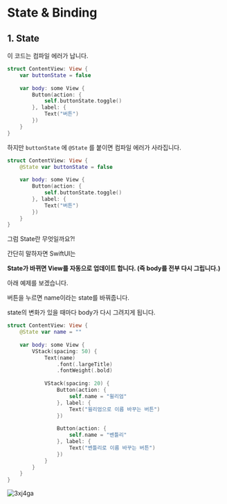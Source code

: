 # State & Binding

## 1. State

이 코드는 컴파일 에러가 납니다.

```swift
struct ContentView: View {
    var buttonState = false
    
    var body: some View {
        Button(action: {
            self.buttonState.toggle()
        }, label: {
            Text("버튼")
        })
    }
}
```



하지만 `buttonState` 에  `@State` 를 붙이면 컴파일 에러가 사라집니다.

```swift
struct ContentView: View {
    @State var buttonState = false
    
    var body: some View {
        Button(action: {
            self.buttonState.toggle()
        }, label: {
            Text("버튼")
        })
    }
}
```



그럼 State란 무엇일까요?!

간단히 말하자면 SwiftUI는 

**State가 바뀌면 View를 자동으로 업데이트 합니다. (즉 body를 전부 다시 그립니다.)**





아래 예제를 보겠습니다.

버튼을 누르면 name이라는 state를 바꿔줍니다.

state의 변화가 있을 때마다 body가 다시 그려지게 됩니다.

```swift
struct ContentView: View {
    @State var name = ""
    
    var body: some View {
        VStack(spacing: 50) {
            Text(name)
                .font(.largeTitle)
                .fontWeight(.bold)
            
            VStack(spacing: 20) {
                Button(action: {
                    self.name = "윌리엄"
                }, label: {
                    Text("윌리엄으로 이름 바꾸는 버튼")
                })
                
                Button(action: {
                    self.name = "벤틀리"
                }, label: {
                    Text("벤틀리로 이름 바꾸는 버튼")
                })
            }
        }
    }
}
```



![3xj4ga](https://user-images.githubusercontent.com/9502063/79884705-71288900-8430-11ea-95c6-fe28537cb70d.gif)
